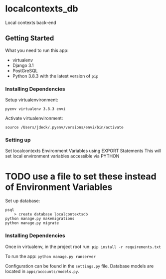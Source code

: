 # localcontexts_db
Local contexts back-end

## Getting Started
What you need to run this app:
- virtualenv
- Django 3.1
- PostGreSQL
- Python 3.8.3 with the latest version of `pip`

### Installing Dependencies
Setup virtualenvironment:
```
pyenv virtualenv 3.8.3 envi
```

Activate virtualenvironment:
```
source /Users/jdeck/.pyenv/versions/envi/bin/activate
```

### Setting up
Set localcontexts Environment Variables using EXPORT Statements
This will set local environment variables accessible via PYTHON
# TODO use a file to set these instead of Environment Variables

Set up database:
```
psql 
	> create database localcontextsdb
python manage.py makemigrations
python manage.py migrate
```

### Installing Dependencies
Once in virtualenv, in the project root run:
```pip install -r requirements.txt```

To run the app:
```python manage.py runserver```

Configuration can be found in the `settings.py` file.
Database models are located in `apps/accounts/models.py`.
